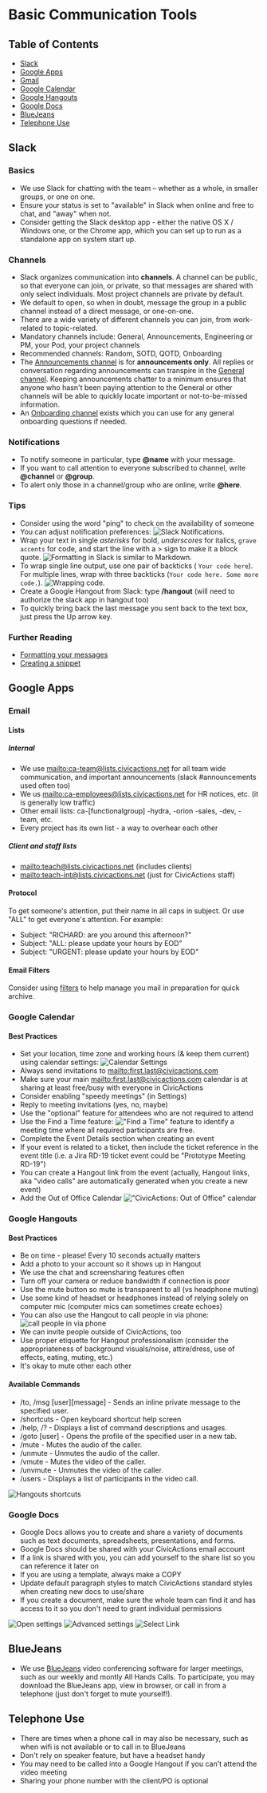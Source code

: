 # Basic Communication Tools

## <a name="toc"></a>Table of Contents

* [Slack](#slack)
* [Google Apps](#google-apps)
* [Gmail](#gmail)
* [Google Calendar](#google-calendar)
* [Google Hangouts](#hangouts)
* [Google Docs](#google-docs)
* [BlueJeans](#blue-jeans)
* [Telephone Use](#telephone-use)

## <a name="slack"></a>Slack

### Basics

* We use Slack for chatting with the team – whether as a whole, in smaller groups, or one on one.
* Ensure your status is set to "available" in Slack when online and free to chat, and "away" when not.
* Consider getting the Slack desktop app - either the native OS X / Windows one, or the Chrome app, which you can set up to run as a standalone app on system start up.

### Channels

* Slack organizes communication into **channels**. A channel can be public, so that everyone can join, or private, so that messages are shared with only select individuals. Most project channels are private by default.
* We default to open, so when in doubt, message the group in a public channel instead of a direct message, or one-on-one.
* There are a wide variety of different channels you can join, from work-related to topic-related.
* Mandatory channels include: General, Announcements, Engineering or PM, your Pod, your project channels
* Recommended channels: Random, SOTD, QOTD, Onboarding
* The [Announcements channel](https://civicactions.slack.com/messages/announcements/details/) is for **announcements only**. All replies or conversation regarding announcements can transpire in the [General channel](https://civicactions.slack.com/messages/general/). Keeping announcements chatter to a minimum ensures that anyone who hasn't been paying attention to the General or other channels will be able to quickly locate important or not-to-be-missed information.
* An [Onboarding channel](https://civicactions.slack.com/messages/onboarding/) exists which you can use for any general onboarding questions if needed.

### Notifications

* To notify someone in particular, type **@name** with your message.
* If you want to call attention to everyone subscribed to channel, write **@channel** or **@group**.
* To alert only those in a channel/group who are online, write **@here**.

### Tips

* Consider using the word "ping" to check on the availability of someone
* You can adjust notification preferences:
  ![Slack Notifications](../../../images/slack-notifications.png).
* Wrap your text in single *asterisks* for bold, *underscores* for italics, `grave accents` for code, and start the line with a > sign to make it a block quote. ![Formatting in Slack](../../../images/slack-formatting.png "Slack Formatting") is similar to Markdown.
* To wrap single line output, use one pair of backticks ( `Your code here`). For multiple lines, wrap with three backticks (`Your code here. Some more code.`). ![Wrapping code](../../../images/backticks.png "Wrapping code").
* Create a Google Hangout from Slack: type **/hangout** (will need to authorize the slack app in hangout too)
* To quickly bring back the last message you sent back to the text box, just press the Up arrow key.

### Further Reading

* [Formatting your messages](https://slack.zendesk.com/hc/en-us/articles/202288908-Formatting-your-message)
* [Creating a snippet](https://slack.zendesk.com/hc/en-us/articles/204145658-Creating-a-Snippet)

## <a name="google-apps"></a>Google Apps

### <a name="gmail"></a>Email

#### Lists

##### Internal

* We use <mailto:ca-team@lists.civicactions.net> for all team wide communication, and important announcements (slack #announcements used often too)
* We us <mailto:ca-employees@lists.civicactions.net> for HR notices, etc. (it is generally low traffic)
* Other email lists: ca-\[functionalgroup] -hydra, -orion -sales, -dev, -team, etc.
* Every project has its own list - a way to overhear each other

##### Client and staff lists

* <mailto:teach@lists.civicactions.net> (includes clients)
* <mailto:teach-int@lists.civicactions.net> (just for CivicActions staff)

#### Protocol

To get someone's attention, put their name in all caps in subject. Or use "ALL" to get everyone's attention. For example:

* Subject: "RICHARD: are you around this afternoon?"
* Subject: "ALL: please update your hours by EOD"
* Subject: "URGENT: please update your hours by EOD"

#### Email Filters

Consider using [filters](https://support.google.com/mail/answer/6579?hl=en) to help manage you mail in preparation for quick archive.

### <a name="google-calendar"></a>Google Calendar

#### Best Practices

* Set your location, time zone and working hours (& keep them current) using calendar settings: ![Calendar Settings](../../../images/CivicActions_Calendar_Settings.png "Calendar settings")
* Always send invitations to <mailto:first.last@civicactions.com>
* Make sure your main <mailto:first.last@civicactions.com> calendar is at sharing at least free/busy with everyone in CivicActions
* Consider enabling "speedy meetings" (in Settings)
* Reply to meeting invitations (yes, no, maybe)
* Use the "optional" feature for attendees who are not required to attend
* Use the Find a Time feature: !["Find a Time"](../../../images/CivicActions_Calendar_FindTime.png "Find a time") feature to identify a meeting time where all required participants are free.
* Complete the Event Details section when creating an event
* If your event is related to a ticket, then include the ticket reference in the event title (i.e. a Jira RD-19 ticket event could be "Prototype Meeting RD-19")
* You can create a Hangout link from the event (actually, Hangout links, aka "video calls" are automatically generated when you create a new event)
* Add the Out of Office Calendar !["CivicActions: Out of Office"](../../../images/ooo-cal1.png "Out of Office Calendar") calendar

### <a name="hangouts"></a>Google Hangouts

#### Best Practices

* Be on time - please! Every 10 seconds actually matters
* Add a photo to your account so it shows up in Hangout
* We use the chat and screensharing features often
* Turn off your camera or reduce bandwidth if connection is poor
* Use the mute button so mute is transparent to all (vs headphone muting)
* Use some kind of headset or headphones instead of relying solely on computer mic (computer mics can sometimes create echoes)
* You can also use the Hangout to call people in via phone: ![call people in via phone](../../../images/hangouts-phone.png "Call from hangouts")
* We can invite people outside of CivicActions, too
* Use proper etiquette for Hangout professionalism (consider the appropriateness of background visuals/noise, attire/dress, use of effects, eating, muting, etc.)
* It's okay to mute other each other

#### Available Commands

* /to, /msg \[user]\[message] - Sends an inline private message to the specified user.
* /shortcuts - Open keyboard shortcut help screen
* /help, /? - Displays a list of command descriptions and usages.
* /goto \[user] - Opens the profile of the specified user in a new tab.
* /mute - Mutes the audio of the caller.
* /unmute - Unmutes the audio of the caller.
* /vmute - Mutes the video of the caller.
* /unvmute - Unmutes the video of the caller.
* /users - Displays a list of participants in the video call.

![Hangouts shortcuts](../../../images/hangout-shortcuts.png "Hangouts shortcuts")

### <a name="google-docs"></a>Google Docs

* Google Docs allows you to create and share a variety of documents such as text documents, spreadsheets, presentations, and forms.
* Google Docs should be shared with your CivicActions email account
* If a link is shared with you, you can add yourself to the share list so you can reference it later on
* If you are using a template, always make a COPY
* Update default paragraph styles to match CivicActions standard styles when creating new docs to use/share
* If you create a document, make sure the whole team can find it and has access to it so you don't need to grant individual permissions

![Open settings](../../../images/sharing1.png "Open settings")
![Advanced settings](../../../images/sharing2.png "Advanced settings")
![Select Link](../../../images/sharing3.png "Select link")

## <a name="blue-jeans">BlueJeans</a>

* We use [BlueJeans](https://www.bluejeans.com/) video conferencing software for larger meetings, such as our weekly and montly All Hands Calls. To participate, you may download the BlueJeans app, view in browser, or call in from a telephone (just don't forget to mute yourself!).

## <a name="telephone-use"></a>Telephone Use

* There are times when a phone call in may also be necessary, such as when wifi is not available or to call in to BlueJeans
* Don't rely on speaker feature, but have a headset handy
* You may need to be called into a Google Hangout if you can't attend the video meeting
* Sharing your phone number with the client/PO is optional
